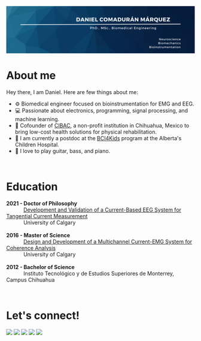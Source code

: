 <img src="./Images/banner.png">

<br/>
<h1 style="text-align: left;">About me</h1>

Hey there, I am Daniel. Here are few things about me:
- ⚙ Biomedical engineer focused on bioinstrumentation for EMG and EEG.
- 💻 Passionate about electronics, programming, signal processing, and machine learning.
- 🏥 Cofounder of [CIBAC](https://www.cibac.mx), a non-profit institution in Chihuahua, Mexico to bring low-cost health solutions for physical rehabilitation.
- 🧠 I am currently a postdoc at the [BCI4Kids](https://cumming.ucalgary.ca/research/pediatric-bci/home) program at the Alberta's Children Hospital.
- 🎸 I love to play guitar, bass, and piano.


<br/>
<h1 style="text-align: left">Education</h1>

**2021 - Doctor of Philosophy** <br/>
&emsp;&emsp;&emsp; [Development and Validation of a Current-Based EEG System for Tangential Current Measurement](https://prism.ucalgary.ca/items/357b8b20-c92d-4813-94e8-ee527e713ad7) <br/>
&emsp;&emsp;&emsp; University of Calgary
<br/>
<br/>
**2016 - Master of Science** <br/>
&emsp;&emsp;&emsp; [Design and Development of a Multichannel Current-EMG System for Coherence Analysis](https://prism.ucalgary.ca/bitstream/handle/11023/3352/ucalgary_2016_comaduran%20marquez_daniel.pdf;sequence=1) <br/>
&emsp;&emsp;&emsp; University of Calgary
<br/>
<br/>
**2012 - Bachelor of Science** <br/>
&emsp;&emsp;&emsp; Instituto Tecnológico y de Estudios Superiores de Monterrey, Campus Chihuahua


<br/>

<h1 style="text-align: left">Let's connect!</h1>
<a href="mailto:dcomadur@ucalgary.ca?subject=Let%27s%20connect!"><img src="./Images/outlook.svg" height="32"/></a>
<a href="https://www.linkedin.com/in/danielcomaduran/"><img src="./Images/linkedin.svg" height="32"/></a>
<a href="https://twitter.com/DanielComaduran/"><img src="./Images/twitter.svg" height="32"/></a>
<a href="https://wa.me/14034652952?text=Let%27s%20connect!"><img src="./Images/whatsapp.svg" height="32"/></a>
<a href="https://www.instagram.com/danycomaduran/"><img src="./Images/instagram.svg" height="32"/></a>